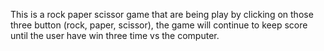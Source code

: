 This is a rock paper scissor game that are being play by clicking on those three button (rock, paper, scissor), the game will continue to keep score until the user have win three time vs the computer.